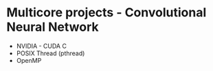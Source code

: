 # Multicore projects - Convolutional Neural Network

* NVIDIA - CUDA C
* POSIX Thread (pthread)
* OpenMP
